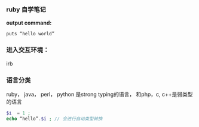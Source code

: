 ### ruby 自学笔记 

**output command:** 

	puts “hello world” 

### 进入交互环境：

irb 

### 语言分类 

ruby， java， perl， python 是strong typing的语言， 和php，c, c++是弱类型的语言

```php
$i  = 1 ;
echo “hello”.$i ; // 会进行自动类型转换 
```


